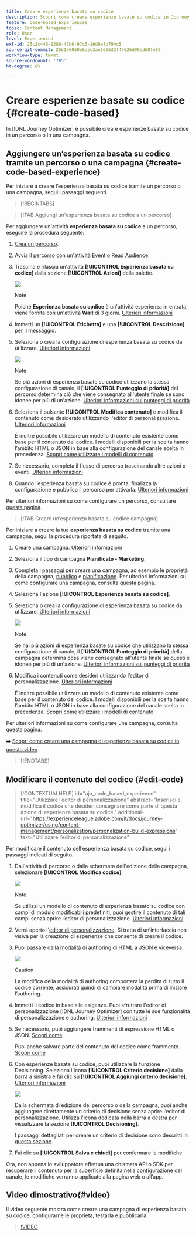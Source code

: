 ```yaml
---
title: Creare esperienze basate su codice
description: Scopri come creare esperienze basate su codice in Journey Optimizer
feature: Code-based Experiences
topic: Content Management
role: User
level: Experienced
exl-id: 25c2c448-9380-47b0-97c5-16d9afb794c5
source-git-commit: 25b1e6050e0cec3ae166532f47626d99ed68fe80
workflow-type: tm+mt
source-wordcount: '785'
ht-degree: 8%

---
```


# Creare esperienze basate su codice {#create-code-based}

In [!DNL Journey Optimizer] è possibile creare esperienze basate su codice in un percorso o in una campagna.

## Aggiungere un’esperienza basata su codice tramite un percorso o una campagna {#create-code-based-experience}

Per iniziare a creare l’esperienza basata su codice tramite un percorso o una campagna, segui i passaggi seguenti.

>[!BEGINTABS]

>[!TAB Aggiungi un&#39;esperienza basata su codice a un percorso]

Per aggiungere un&#39;attività **esperienza basata su codice** a un percorso, eseguire la procedura seguente:

1. [Crea un percorso](../building-journeys/journey-gs.md).

1. Avvia il percorso con un&#39;attività [Event](../building-journeys/general-events.md) o [Read Audience](../building-journeys/read-audience.md).

1. Trascina e rilascia un&#39;attività **[!UICONTROL Esperienza basata su codice]** dalla sezione **[!UICONTROL Azioni]** della palette.

   ![](assets/code-based-activity-journey.png)

   >[!NOTE]
   >
   >Poiché **Esperienza basata su codice** è un&#39;attività esperienza in entrata, viene fornita con un&#39;attività **Wait** di 3 giorni. [Ulteriori informazioni](../building-journeys/wait-activity.md#auto-wait-node)

1. Immetti un **[!UICONTROL Etichetta]** e una **[!UICONTROL Descrizione]** per il messaggio.

1. Seleziona o crea la configurazione di esperienza basata su codice da utilizzare. [Ulteriori informazioni](code-based-configuration.md)

   ![](assets/code-based-activity-config.png)

   >[!NOTE]
   >
   >Se più azioni di esperienza basate su codice utilizzano la stessa configurazione di canale, il **[!UICONTROL Punteggio di priorità]** del percorso determina ciò che viene consegnato all&#39;utente finale se sono idonee per più di un&#39;azione. [Ulteriori informazioni sui punteggi di priorità](../conflict-prioritization/priority-scores.md)

1. Seleziona il pulsante **[!UICONTROL Modifica contenuto]** e modifica il contenuto come desiderato utilizzando l&#39;editor di personalizzazione. [Ulteriori informazioni](#edit-code)

   È inoltre possibile utilizzare un modello di contenuto esistente come base per il contenuto del codice. I modelli disponibili per la scelta hanno l’ambito HTML o JSON in base alla configurazione del canale scelta in precedenza. [Scopri come utilizzare i modelli di contenuto](../content-management/use-content-templates.md)

1. Se necessario, completa il flusso di percorso trascinando altre azioni o eventi. [Ulteriori informazioni](../building-journeys/about-journey-activities.md)

1. Quando l’esperienza basata su codice è pronta, finalizza la configurazione e pubblica il percorso per attivarla. [Ulteriori informazioni](../building-journeys/publishing-the-journey.md)

Per ulteriori informazioni su come configurare un percorso, consultare [questa pagina](../building-journeys/journey-gs.md).

>[!TAB Creare un’esperienza basata su codice campagna]

Per iniziare a creare la tua **esperienza basata su codice** tramite una campagna, segui la procedura riportata di seguito.

1. Creare una campagna. [Ulteriori informazioni](../campaigns/create-campaign.md)

1. Seleziona il tipo di campagna **Pianificato - Marketing**.

1. Completa i passaggi per creare una campagna, ad esempio le proprietà della campagna, [pubblico](../audience/about-audiences.md) e [pianificazione](../campaigns/create-campaign.md#schedule). Per ulteriori informazioni su come configurare una campagna, consulta [questa pagina](../campaigns/get-started-with-campaigns.md).

1. Seleziona l&#39;azione **[!UICONTROL Esperienza basata su codice]**.

1. Seleziona o crea la configurazione di esperienza basata su codice da utilizzare. [Ulteriori informazioni](code-based-configuration.md)

   ![](assets/code-based-campaign-surface.png)

   >[!NOTE]
   >
   >Se hai più azioni di esperienza basate su codice che utilizzano la stessa configurazione di canale, il **[!UICONTROL Punteggio di priorità]** della campagna determina cosa viene consegnato all&#39;utente finale se questi è idoneo per più di un&#39;azione. [Ulteriori informazioni sui punteggi di priorità](../conflict-prioritization/priority-scores.md)

1. Modifica i contenuti come desideri utilizzando l’editor di personalizzazione. [Ulteriori informazioni](#edit-code)

   È inoltre possibile utilizzare un modello di contenuto esistente come base per il contenuto del codice. I modelli disponibili per la scelta hanno l’ambito HTML o JSON in base alla configurazione del canale scelta in precedenza. [Scopri come utilizzare i modelli di contenuto](../content-management/use-content-templates.md)

   <!--![](assets/code-based-campaign-edit-content.png)-->

Per ulteriori informazioni su come configurare una campagna, consulta [questa pagina](../campaigns/get-started-with-campaigns.md).

➡️ [Scopri come creare una campagna di esperienza basata su codice in questo video](#video)

>[!ENDTABS]

## Modificare il contenuto del codice {#edit-code}

>[!CONTEXTUALHELP]
>id="ajo_code_based_experience"
>title="Utilizzare l’editor di personalizzazione"
>abstract="Inserisci e modifica il codice che desideri consegnare come parte di questa azione di esperienza basata su codice."
>additional-url="https://experienceleague.adobe.com/it/docs/journey-optimizer/using/content-management/personalization/personalization-build-expressions" text="Utilizzare l’editor di personalizzazione"

Per modificare il contenuto dell’esperienza basata su codice, segui i passaggi indicati di seguito.

1. Dall&#39;attività di percorso o dalla schermata dell&#39;edizione della campagna, selezionare **[!UICONTROL Modifica codice]**.

   ![](assets/code-based-campaign-edit-code.png)

   >[!NOTE]
   >
   >Se utilizzi un modello di contenuto di esperienza basato su codice con campi di modulo modificabili predefiniti, puoi gestire il contenuto di tali campi senza aprire l’editor di personalizzazione. [Ulteriori informazioni](code-based-form-fields.md)

1. Verrà aperto l&#39;[editor di personalizzazione](../personalization/personalization-build-expressions.md). Si tratta di un’interfaccia non visiva per la creazione di esperienze che consente di creare il codice.

1. Puoi passare dalla modalità di authoring di HTML a JSON e viceversa.

   ![](assets/code-based-campaign-code-editor.png)

   >[!CAUTION]
   >
   >La modifica della modalità di authoring comporterà la perdita di tutto il codice corrente; assicurati quindi di cambiare modalità prima di iniziare l’authoring.

1. Immetti il codice in base alle esigenze. Puoi sfruttare l&#39;editor di personalizzazione [!DNL Journey Optimizer] con tutte le sue funzionalità di personalizzazione e authoring. [Ulteriori informazioni](../personalization/personalization-build-expressions.md)

1. Se necessario, puoi aggiungere frammenti di espressione HTML o JSON. [Scopri come](../personalization/use-expression-fragments.md)

   Puoi anche salvare parte del contenuto del codice come frammento. [Scopri come](../content-management/fragments.md#save-as-expression-fragment)

1. Con esperienze basate su codice, puoi utilizzare la funzione Decisioning. Seleziona l&#39;icona **[!UICONTROL Criterio decisione]** dalla barra a sinistra e fai clic su **[!UICONTROL Aggiungi criterio decisione]**. [Ulteriori informazioni](../experience-decisioning/create-decision.md#add-decision)

   ![](assets/code-based-campaign-create-decision.png)

   <!--![](../experience-decisioning/assets/decision-code-based-create.png)-->

   Dalla schermata di edizione del percorso o della campagna, puoi anche aggiungere direttamente un criterio di decisione senza aprire l’editor di personalizzazione. Utilizza l&#39;icona dedicata nella barra a destra per visualizzare la sezione **[!UICONTROL Decisioning]**.

   <!--![](assets/code-based-campaign-show-decisioning.png)-->

   I passaggi dettagliati per creare un criterio di decisione sono descritti in [questa sezione](../experience-decisioning/create-decision.md#add-decision).

1. Fai clic su **[!UICONTROL Salva e chiudi]** per confermare le modifiche.

Ora, non appena lo sviluppatore effettua una chiamata API o SDK per recuperare il contenuto per la superficie definita nella configurazione del canale, le modifiche verranno applicate alla pagina web o all’app.

## Video dimostrativo{#video}

Il video seguente mostra come creare una campagna di esperienza basata su codice, configurarne le proprietà, testarla e pubblicarla.

>[!VIDEO](https://video.tv.adobe.com/v/3449461/?quality=12&learn=on&captions=ita)
